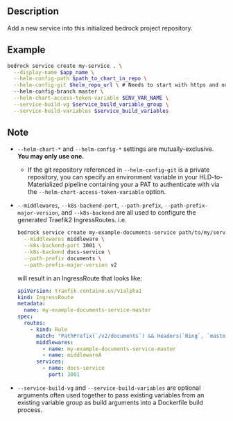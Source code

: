 ## Description

Add a new service into this initialized bedrock project repository.

## Example

```bash
bedrock service create my-service . \
  --display-name $app_name \
  --helm-config-path $path_to_chart_in_repo \
  --helm-config-git $helm_repo_url \ # Needs to start with https and not contain user name
  --helm-config-branch master \
  --helm-chart-access-token-variable $ENV_VAR_NAME \
  --service-build-vg $service_build_variable_group \
  --service-build-variables $service_build_variables
```

## Note

- `--helm-chart-*` and `--helm-config-*` settings are mutually-exclusive. **You
  may only use one.**
  - If the git repository referenced in `--helm-config-git` is a private
    repository, you can specify an environment variable in your
    HLD-to-Materialized pipeline containing your a PAT to authenticate with via
    the `--helm-chart-access-token-variable` option.
- `--middlewares`, `--k8s-backend-port`, `--path-prefix`,
  `--path-prefix-major-version`, and `--k8s-backend` are all used to configure
  the generated Traefik2 IngressRoutes. i.e.

  ```sh
  bedrock service create my-example-documents-service path/to/my/service \
    --middlewares middleware \
    --k8s-backend-port 3001 \
    --k8s-backend docs-service \
    --path-prefix documents \
    --path-prefix-major-version v2
  ```

  will result in an IngressRoute that looks like:

  ```yaml
  apiVersion: traefik.containo.us/v1alpha1
  kind: IngressRoute
  metadata:
    name: my-example-documents-service-master
  spec:
    routes:
      - kind: Rule
        match: "PathPrefix(`/v2/documents`) && Headers(`Ring`, `master`)"
        middlewares:
          - name: my-example-documents-service-master
          - name: middlewareA
        services:
          - name: docs-service
            port: 3001
  ```

- `--service-build-vg` and `--service-build-variables` are optional arguments
  often used together to pass existing variables from an existing variable group
  as build arguments into a Dockerfile build process.
